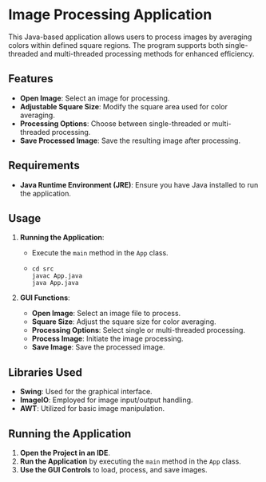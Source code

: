 # Image Processing Application

This Java-based application allows users to process images by averaging colors within defined square regions. The program supports both single-threaded and multi-threaded processing methods for enhanced efficiency.

## Features

- **Open Image**: Select an image for processing.
- **Adjustable Square Size**: Modify the square area used for color averaging.
- **Processing Options**: Choose between single-threaded or multi-threaded processing.
- **Save Processed Image**: Save the resulting image after processing.

## Requirements

- **Java Runtime Environment (JRE)**: Ensure you have Java installed to run the application.

## Usage

1. **Running the Application**:
   - Execute the `main` method in the `App` class.
   - ```
     cd src
     javac App.java
     java App.java
     ```
   
2. **GUI Functions**:
   - **Open Image**: Select an image file to process.
   - **Square Size**: Adjust the square size for color averaging.
   - **Processing Options**: Select single or multi-threaded processing.
   - **Process Image**: Initiate the image processing.
   - **Save Image**: Save the processed image.

## Libraries Used

- **Swing**: Used for the graphical interface.
- **ImageIO**: Employed for image input/output handling.
- **AWT**: Utilized for basic image manipulation.

## Running the Application

1. **Open the Project in an IDE**.
2. **Run the Application** by executing the `main` method in the `App` class.
3. **Use the GUI Controls** to load, process, and save images.
